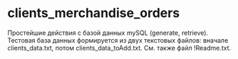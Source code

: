 # clients_merchandise_orders
 Простейшие действия с базой данных mySQL (generate, retrieve). Тестовая база данных формируется из двух текстовых файлов: вначале clients_data.txt, потом clients_data_toAdd.txt. 
 См. также файл !Readme.txt. 
 
